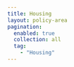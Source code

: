 ```yaml
---
title: Housing
layout: policy-area
pagination:
  enabled: true
  collection: all
  tag:
    - "Housing"
---
```


